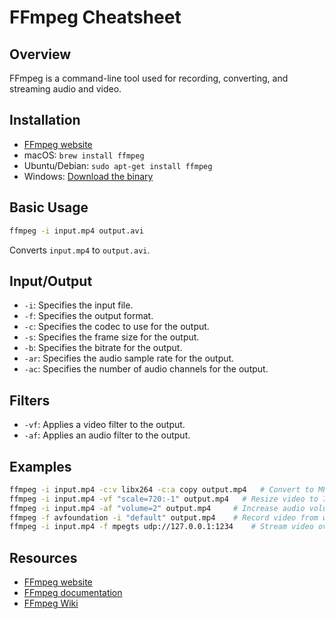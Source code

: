 # FFmpeg Cheatsheet

## Overview
FFmpeg is a command-line tool used for recording, converting, and streaming audio and video.

## Installation
- [FFmpeg website](https://ffmpeg.org/download.html)
- macOS: `brew install ffmpeg`
- Ubuntu/Debian: `sudo apt-get install ffmpeg`
- Windows: [Download the binary](https://ffmpeg.org/download.html#build-windows)

## Basic Usage
```bash
ffmpeg -i input.mp4 output.avi
```
Converts `input.mp4` to `output.avi`.

## Input/Output
- `-i`: Specifies the input file.
- `-f`: Specifies the output format.
- `-c`: Specifies the codec to use for the output.
- `-s`: Specifies the frame size for the output.
- `-b`: Specifies the bitrate for the output.
- `-ar`: Specifies the audio sample rate for the output.
- `-ac`: Specifies the number of audio channels for the output.

## Filters
- `-vf`: Applies a video filter to the output.
- `-af`: Applies an audio filter to the output.

## Examples
```bash
ffmpeg -i input.mp4 -c:v libx264 -c:a copy output.mp4   # Convert to MP4 using H.264 video codec
ffmpeg -i input.mp4 -vf "scale=720:-1" output.mp4   # Resize video to 720p height
ffmpeg -i input.mp4 -af "volume=2" output.mp4     # Increase audio volume by 2x
ffmpeg -f avfoundation -i "default" output.mp4    # Record video from webcam on macOS
ffmpeg -i input.mp4 -f mpegts udp://127.0.0.1:1234    # Stream video over UDP
```

## Resources
- [FFmpeg website](https://ffmpeg.org/)
- [FFmpeg documentation](https://ffmpeg.org/documentation.html)
- [FFmpeg Wiki](https://trac.ffmpeg.org/wiki)